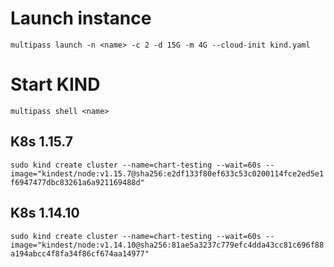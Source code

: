 # Launch instance
`multipass launch -n <name> -c 2 -d 15G -m 4G --cloud-init kind.yaml`

# Start KIND

`multipass shell <name>`

## K8s 1.15.7
`sudo kind create cluster --name=chart-testing --wait=60s --image="kindest/node:v1.15.7@sha256:e2df133f80ef633c53c0200114fce2ed5e1f6947477dbc83261a6a921169488d"`

## K8s 1.14.10
`sudo kind create cluster --name=chart-testing --wait=60s --image="kindest/node:v1.14.10@sha256:81ae5a3237c779efc4dda43cc81c696f88a194abcc4f8fa34f86cf674aa14977"`
